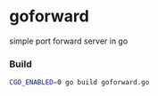 # goforward
simple port forward server in go

### Build

```bash
CGO_ENABLED=0 go build goforward.go
```

